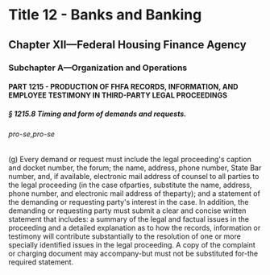 
# Title 12 - Banks and Banking
## Chapter XII—Federal Housing Finance Agency
### Subchapter A—Organization and Operations
#### PART 1215 - PRODUCTION OF FHFA RECORDS, INFORMATION, AND EMPLOYEE TESTIMONY IN THIRD-PARTY LEGAL PROCEEDINGS
##### § 1215.8 Timing and form of demands and requests.
###### pro-se,pro-se

(g) Every demand or request must include the legal proceeding's caption and docket number, the forum; the name, address, phone number, State Bar number, and, if available, electronic mail address of counsel to all parties to the legal proceeding (in the case ofparties, substitute the name, address, phone number, and electronic mail address of theparty); and a statement of the demanding or requesting party's interest in the case. In addition, the demanding or requesting party must submit a clear and concise written statement that includes: a summary of the legal and factual issues in the proceeding and a detailed explanation as to how the records, information or testimony will contribute substantially to the resolution of one or more specially identified issues in the legal proceeding. A copy of the complaint or charging document may accompany-but must not be substituted for-the required statement.
